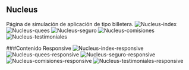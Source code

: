 ## Nucleus
Página de simulación de aplicación de tipo billetera.
![Nucleus-index](https://github.com/FrEaKAlL/nucelus/assets/19698743/0f9ffd9e-703b-427e-972d-6ffb5390fa4e)
![Nucleus-quees](https://github.com/FrEaKAlL/nucelus/assets/19698743/a2582c87-0b64-4b00-9611-6e2b6b172195)
![Nucleus-seguro](https://github.com/FrEaKAlL/nucelus/assets/19698743/e0269160-ffe7-45a5-b19b-ffd1fe10fec7)
![Nucleus-comisiones](https://github.com/FrEaKAlL/nucelus/assets/19698743/001f5b0e-ce3d-46ba-bc00-b40b4cb7ae17)
![Nucleus-testimoniales](https://github.com/FrEaKAlL/nucelus/assets/19698743/fd2be785-a79b-4129-a46e-cec2e9e330e6)

###Contenido Responsive
![Nucleus-index-responsive](https://github.com/FrEaKAlL/nucelus/assets/19698743/41ef364f-f93b-42e0-a4d1-96ca495066fd)
![Nucleus-quees-responsive](https://github.com/FrEaKAlL/nucelus/assets/19698743/8e25c5f6-7b73-43b5-ab84-6f91cfae8ef8)
![Nucleus-seguro-responsive](https://github.com/FrEaKAlL/nucelus/assets/19698743/1c5c70e8-5439-4422-bd3d-6a8a1a92ab41)
![Nucleus-comisiones-responsive](https://github.com/FrEaKAlL/nucelus/assets/19698743/c57463fa-b9b4-46b8-b147-58b6686aa5ea)
![Nucleus-testimoniales-responsive](https://github.com/FrEaKAlL/nucelus/assets/19698743/7a136e13-d4a9-4f7a-9cef-952f70c00aaa)
